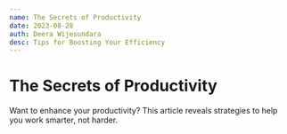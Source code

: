 ```yaml
---
name: The Secrets of Productivity
date: 2023-08-28
auth: Deera Wijesundara
desc: Tips for Boosting Your Efficiency
---
```


# The Secrets of Productivity

Want to enhance your productivity? This article reveals strategies to help you work smarter, not harder.
